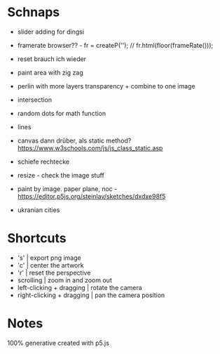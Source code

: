# Schnaps

* slider adding for dingsi
* framerate browser?? - fr = createP(''); // fr.html(floor(frameRate()));
* reset brauch ich wieder
* paint area with zig zag
* perlin with more layers transparency + combine to one image
* intersection
* random dots for math function
* lines
* canvas dann drüber, als static method? https://www.w3schools.com/js/js_class_static.asp 
* schiefe rechtecke
* resize - check the image stuff

* paint by image. paper plane, noc - https://editor.p5js.org/steinlav/sketches/dxdxe98f5
* ukranian cities

# Shortcuts
* 's' | export png image
* 'c' | center the artwork
* 'r' | reset the perspective
* scrolling | zoom in and zoom out 
* left-clicking + dragging | rotate the camera
* right-clicking + dragging | pan the camera position

# Notes
100% generative
created with p5.js